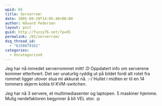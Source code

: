 ```yaml
---
wpid: 65
title: Serverrom!
date: 2005-09-20T14:05:40+00:00
author: Håvard Pedersen
layout: post
guid: http://fuzzy76.net/?p=65
permalink: /65/serverrom/
dsq_thread_id:
  - "6158879161"
categories:
  - Uncategorized
---
```

Jeg har nå innredet serverrommet mitt! :D Oppdatert info om serverene kommer etterhvert. Det ser unaturlig ryddig ut på bildet fordi alt rotet fra rommet ligger utover stua mi akkurat nå. :-/ Hullet i midten er til en 14 tommers skjerm kobla til KVM-switchen.

Jeg har nå 3 servere, et multimediasenter og laptopen. 5 maskiner hjemme. Mulig nerdefaktoren begynner å bli VEL stor. :p

